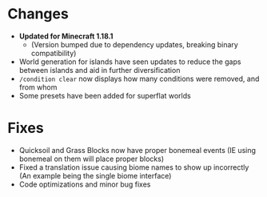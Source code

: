 # Changes

- **Updated for Minecraft 1.18.1**
  - (Version bumped due to dependency updates, breaking binary compatibility)
- World generation for islands have seen updates to reduce the gaps between islands and aid in further diversification
- `/condition clear` now displays how many conditions were removed, and from whom
- Some presets have been added for superflat worlds

# Fixes

- Quicksoil and Grass Blocks now have proper bonemeal events (IE using bonemeal on them will place proper blocks)
- Fixed a translation issue causing biome names to show up incorrectly (An example being the single biome interface)
- Code optimizations and minor bug fixes